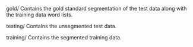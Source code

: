gold/       Contains the gold standard segmentation of the test data
            along with the training data word lists.

testing/    Contains the unsegmented test data.

training/   Contains the segmented training data.
